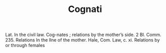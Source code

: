 ---
title: Cognati
letter: C
permalink: "/definitions/bld-cognati.html"
body: Lat. In the civil law. Cog-nates ; relations by the mother’s side. 2 Bl. Comm.
  235. Relations In the llne of the mother. Hale, Com. Law, c. xi. Relations by or
  through females
published_at: '2018-07-07'
source: Black's Law Dictionary 2nd Ed (1910)
layout: post
---